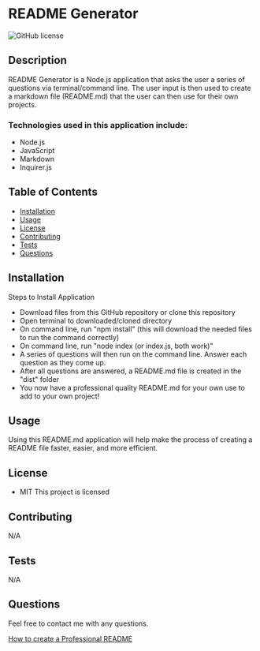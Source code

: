 # README Generator

![GitHub license](http://img.shields.io/badge/license-MIT-blue.svg)

## Description
README Generator is a Node.js application that asks the user a series of questions via terminal/command line. The user input is then used to create a markdown file (README.md) that the user can then use for their own projects.
### Technologies used in this application include:
* Node.js
* JavaScript
* Markdown
* Inquirer.js

## Table of Contents
* [Installation](#installation)
* [Usage](#usage)
* [License](#license)
* [Contributing](#contributing)
* [Tests](#tests)
* [Questions](#questions)

## Installation
Steps to Install Application
* Download files from this GitHub repository or clone this repository
* Open terminal to downloaded/cloned directory
* On command line, run "npm install" (this will download the needed files to run the command correctly)
* On command line, run "node index (or index.js, both work)"
* A series of questions will then run on the command line. Answer each question as they come up.
* After all questions are answered, a README.md file is created in the "dist" folder
* You now have a professional quality README.md for your own use to add to your own project!

## Usage
Using this README.md application will help make the process of creating a README file faster, easier, and more efficient. 

## License
* MIT
This project is licensed 

## Contributing 
N/A
## Tests
N/A
## Questions
Feel free to contact me with any questions.


[How to create a Professional README](./readme-guide.md)